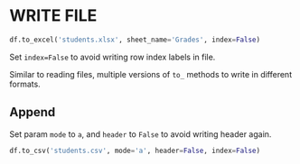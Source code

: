 # WRITE FILE

```python
df.to_excel('students.xlsx', sheet_name='Grades', index=False)
```

Set `index=False` to avoid writing row index labels in file.

Similar to reading files, multiple versions of `to_` methods to write in different formats.

## Append

Set param `mode` to `a`, and `header` to `False` to avoid writing header again.

```python
df.to_csv('students.csv', mode='a', header=False, index=False)
```
